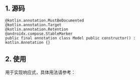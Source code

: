 ## 1. 源码

```
@kotlin.annotation.MustBeDocumented
@kotlin.annotation.Target
@kotlin.annotation.Retention
@androidx.compose.StableMarker
public final annotation class Model public constructor() : kotlin.Annotation {}
```

## 2. 使用

用于实现响应式，具体用法请参考：
